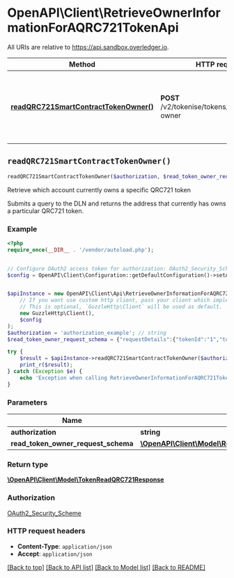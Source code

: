 # OpenAPI\Client\RetrieveOwnerInformationForAQRC721TokenApi

All URIs are relative to https://api.sandbox.overledger.io.

Method | HTTP request | Description
------------- | ------------- | -------------
[**readQRC721SmartContractTokenOwner()**](RetrieveOwnerInformationForAQRC721TokenApi.md#readQRC721SmartContractTokenOwner) | **POST** /v2/tokenise/tokens/qrc721/token-owner | Retrieve which account currently owns a specific QRC721 token


## `readQRC721SmartContractTokenOwner()`

```php
readQRC721SmartContractTokenOwner($authorization, $read_token_owner_request_schema): \OpenAPI\Client\Model\TokenReadQRC721Response
```

Retrieve which account currently owns a specific QRC721 token

Submits a query to the DLN and returns the address that currently has owns a particular QRC721 token.

### Example

```php
<?php
require_once(__DIR__ . '/vendor/autoload.php');


// Configure OAuth2 access token for authorization: OAuth2_Security_Scheme
$config = OpenAPI\Client\Configuration::getDefaultConfiguration()->setAccessToken('YOUR_ACCESS_TOKEN');


$apiInstance = new OpenAPI\Client\Api\RetrieveOwnerInformationForAQRC721TokenApi(
    // If you want use custom http client, pass your client which implements `GuzzleHttp\ClientInterface`.
    // This is optional, `GuzzleHttp\Client` will be used as default.
    new GuzzleHttp\Client(),
    $config
);
$authorization = 'authorization_example'; // string
$read_token_owner_request_schema = {"requestDetails":{"tokenId":"1","tokenName":"QNTNFT"},"location":{"technology":"Ethereum","network":"Ropsten Testnet"}}; // \OpenAPI\Client\Model\ReadTokenOwnerRequestSchema

try {
    $result = $apiInstance->readQRC721SmartContractTokenOwner($authorization, $read_token_owner_request_schema);
    print_r($result);
} catch (Exception $e) {
    echo 'Exception when calling RetrieveOwnerInformationForAQRC721TokenApi->readQRC721SmartContractTokenOwner: ', $e->getMessage(), PHP_EOL;
}
```

### Parameters

Name | Type | Description  | Notes
------------- | ------------- | ------------- | -------------
 **authorization** | **string**|  |
 **read_token_owner_request_schema** | [**\OpenAPI\Client\Model\ReadTokenOwnerRequestSchema**](../Model/ReadTokenOwnerRequestSchema.md)|  |

### Return type

[**\OpenAPI\Client\Model\TokenReadQRC721Response**](../Model/TokenReadQRC721Response.md)

### Authorization

[OAuth2_Security_Scheme](../../README.md#OAuth2_Security_Scheme)

### HTTP request headers

- **Content-Type**: `application/json`
- **Accept**: `application/json`

[[Back to top]](#) [[Back to API list]](../../README.md#endpoints)
[[Back to Model list]](../../README.md#models)
[[Back to README]](../../README.md)
